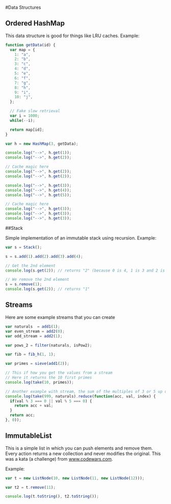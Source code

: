 #Data Structures

## Ordered HashMap
This data structure is good for things like LRU caches.
Example:
``` js
function getData(id) {
  var map = {
    1: "a",
    2: "b",
    3: "c",
    4: "d",
    5: "e",
    6: "f",
    7: "g",
    8: "h",
    9: "i",
    10: "j",
  };

  // Fake slow retrieval
  var i = 1000;
  while(--i);

  return map[id];
}

var h = new HashMap(3, getData);

console.log("-->", h.get(1));
console.log("-->", h.get(2));

// Cache magic here
console.log("-->", h.get(2));
console.log("-->", h.get(2));

console.log("-->", h.get(3));
console.log("-->", h.get(4));
console.log("-->", h.get(5));

// Cache magic here
console.log("-->", h.get(3));
console.log("-->", h.get(3));
console.log("-->", h.get(3));
```

##Stack

Simple implementation of an immutable stack using recursion.
Example:
``` js
var s = Stack();

s = s.add(1).add(2).add(3).add(4);

// Get the 2nd element
console.log(s.get(2)); // returns "2" (because 0 is 4, 1 is 3 and 2 is 2)

// We remove the 2nd element
s = s.remove(1);
console.log(s.get(2)); // returns "1"
```

## Streams
Here are some example streams that you can create
``` js
var naturals  = add1(1);
var even_stream = add2(0);
var odd_stream = add2(1);

var pows_2 = filter(naturals, isPow2);

var fib = fib_h(1, 1);

var primes = sieve(add1(2));

// This if how you get the values from a stream
// Here it returns the 10 first primes
console.log(take(10, primes));

// Another example with stream, the sum of the multiples of 3 or 5 up until 999
console.log(take(999, naturals).reduce(function(acc, val, index) {
  if(val % 3 === 0 || val % 5 === 0) {
    return acc + val;
  }
  return acc;
}, 0));
```

## ImmutableList
This is a simple list in which you can push elements and remove them. Every action returns a new collection and never modifies the original.
This was a kata (a challenge) from www.codewars.com.

Example:
```js
var t = new ListNode(10, new ListNode(11, new ListNode(12)));

var t2 = t.remove(11);

console.log(t.toString(), t2.toString());
```